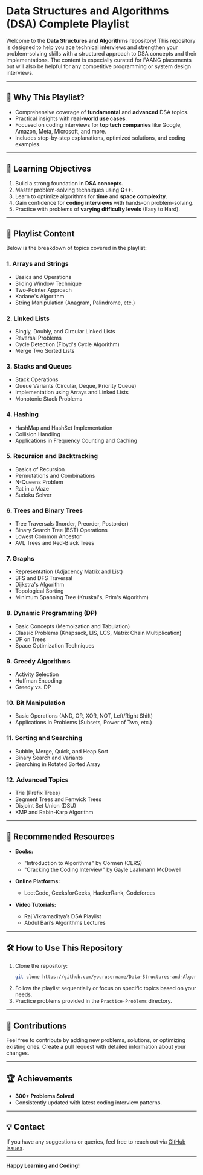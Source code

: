 # Data Structures and Algorithms (DSA) Complete Playlist

Welcome to the **Data Structures and Algorithms** repository! This repository is designed to help you ace technical interviews and strengthen your problem-solving skills with a structured approach to DSA concepts and their implementations. The content is especially curated for FAANG placements but will also be helpful for any competitive programming or system design interviews.

---

## 📌 **Why This Playlist?**
- Comprehensive coverage of **fundamental** and **advanced** DSA topics.
- Practical insights with **real-world use cases**.
- Focused on coding interviews for **top tech companies** like Google, Amazon, Meta, Microsoft, and more.
- Includes step-by-step explanations, optimized solutions, and coding examples.

---

## 🚀 **Learning Objectives**
1. Build a strong foundation in **DSA concepts**.
2. Master problem-solving techniques using **C++**.
3. Learn to optimize algorithms for **time** and **space complexity**.
4. Gain confidence for **coding interviews** with hands-on problem-solving.
5. Practice with problems of **varying difficulty levels** (Easy to Hard).

---

## 📂 **Playlist Content**
Below is the breakdown of topics covered in the playlist:

### 1. **Arrays and Strings**
   - Basics and Operations
   - Sliding Window Technique
   - Two-Pointer Approach
   - Kadane's Algorithm
   - String Manipulation (Anagram, Palindrome, etc.)

### 2. **Linked Lists**
   - Singly, Doubly, and Circular Linked Lists
   - Reversal Problems
   - Cycle Detection (Floyd's Cycle Algorithm)
   - Merge Two Sorted Lists

### 3. **Stacks and Queues**
   - Stack Operations
   - Queue Variants (Circular, Deque, Priority Queue)
   - Implementation using Arrays and Linked Lists
   - Monotonic Stack Problems

### 4. **Hashing**
   - HashMap and HashSet Implementation
   - Collision Handling
   - Applications in Frequency Counting and Caching

### 5. **Recursion and Backtracking**
   - Basics of Recursion
   - Permutations and Combinations
   - N-Queens Problem
   - Rat in a Maze
   - Sudoku Solver

### 6. **Trees and Binary Trees**
   - Tree Traversals (Inorder, Preorder, Postorder)
   - Binary Search Tree (BST) Operations
   - Lowest Common Ancestor
   - AVL Trees and Red-Black Trees

### 7. **Graphs**
   - Representation (Adjacency Matrix and List)
   - BFS and DFS Traversal
   - Dijkstra's Algorithm
   - Topological Sorting
   - Minimum Spanning Tree (Kruskal's, Prim's Algorithm)

### 8. **Dynamic Programming (DP)**
   - Basic Concepts (Memoization and Tabulation)
   - Classic Problems (Knapsack, LIS, LCS, Matrix Chain Multiplication)
   - DP on Trees
   - Space Optimization Techniques

### 9. **Greedy Algorithms**
   - Activity Selection
   - Huffman Encoding
   - Greedy vs. DP

### 10. **Bit Manipulation**
   - Basic Operations (AND, OR, XOR, NOT, Left/Right Shift)
   - Applications in Problems (Subsets, Power of Two, etc.)

### 11. **Sorting and Searching**
   - Bubble, Merge, Quick, and Heap Sort
   - Binary Search and Variants
   - Searching in Rotated Sorted Array

### 12. **Advanced Topics**
   - Trie (Prefix Trees)
   - Segment Trees and Fenwick Trees
   - Disjoint Set Union (DSU)
   - KMP and Rabin-Karp Algorithm

---

## 📖 **Recommended Resources**
- **Books:**
  - "Introduction to Algorithms" by Cormen (CLRS)
  - "Cracking the Coding Interview" by Gayle Laakmann McDowell

- **Online Platforms:**
  - LeetCode, GeeksforGeeks, HackerRank, Codeforces

- **Video Tutorials:**
  - Raj Vikramaditya’s DSA Playlist
  - Abdul Bari’s Algorithms Lectures

---

## 🛠️ **How to Use This Repository**
1. Clone the repository:
   ```bash
   git clone https://github.com/yourusername/Data-Structures-and-Algorithms.git
   ```
2. Follow the playlist sequentially or focus on specific topics based on your needs.
3. Practice problems provided in the `Practice-Problems` directory.

---

## 🤝 **Contributions**
Feel free to contribute by adding new problems, solutions, or optimizing existing ones. Create a pull request with detailed information about your changes.

---

## 🏆 **Achievements**
- **300+ Problems Solved**
- Consistently updated with latest coding interview patterns.

---

## 💡 **Contact**
If you have any suggestions or queries, feel free to reach out via [GitHub Issues](https://github.com/yourusername/Data-Structures-and-Algorithms/issues).

---

**Happy Learning and Coding!**
